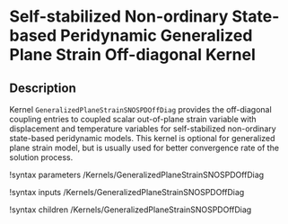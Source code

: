 # Self-stabilized Non-ordinary State-based Peridynamic Generalized Plane Strain Off-diagonal Kernel

## Description

Kernel `GeneralizedPlaneStrainSNOSPDOffDiag` provides the off-diagonal coupling entries to coupled scalar out-of-plane strain variable with displacement and temperature variables for self-stabilized non-ordinary state-based peridynamic models. This kernel is optional for generalized plane strain model, but is usually used for better convergence rate of the solution process.

!syntax parameters /Kernels/GeneralizedPlaneStrainSNOSPDOffDiag

!syntax inputs /Kernels/GeneralizedPlaneStrainSNOSPDOffDiag

!syntax children /Kernels/GeneralizedPlaneStrainSNOSPDOffDiag
